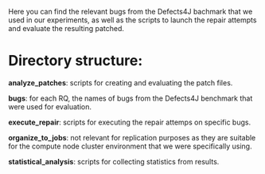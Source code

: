 Here you can find the relevant bugs from the Defects4J bachmark that we used in our experiments, as well as the scripts to launch the repair attempts and evaluate the resulting patched.

# Directory structure:

**analyze_patches**: scripts for creating and evaluating the patch files.

**bugs**: for each RQ, the names of bugs from the Defects4J benchmark that were used for evaluation.

**execute_repair**: scripts for executing the repair attemps on specific bugs.

**organize_to_jobs**: not relevant for replication purposes as they are suitable for the compute node cluster environment that we were specifically using.

**statistical_analysis**: scripts for collecting statistics from results.
